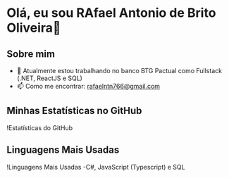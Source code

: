 # Olá, eu sou RAfael Antonio de Brito Oliveira👋

## Sobre mim
- 🔭 Atualmente estou trabalhando no banco BTG Pactual como Fullstack (.NET, ReactJS e SQL)
- 📫 Como me encontrar: rafaelntn766@gmail.com

## Minhas Estatísticas no GitHub
!Estatísticas do GitHub

## Linguagens Mais Usadas
!Linguagens Mais Usadas
-C#, JavaScript (Typescript) e SQL
